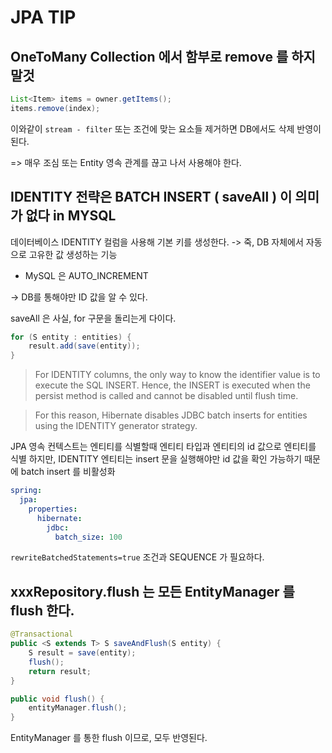 # JPA TIP

## OneToMany Collection 에서 함부로 remove 를 하지 말것

```java
List<Item> items = owner.getItems();
items.remove(index);
```

이와같이 `stream - filter` 또는 조건에 맞는 요소들 제거하면
DB에서도 삭제 반영이 된다.

=> 매우 조심 또는 Entity 영속 관계를 끊고 나서 사용해야 한다.

## IDENTITY 전략은 BATCH INSERT ( saveAll ) 이 의미가 없다 in MYSQL

데이터베이스 IDENTITY 컬럼을 사용해 기본 키를 생성한다.
-> 죽, DB 자체에서 자동으로 고유한 값 생성하는 기능

- MySQL 은 AUTO_INCREMENT

-> DB를 통해야만 ID 값을 알 수 있다.

saveAll 은 사실, for 구문을 돌리는게 다이다.

```java
for (S entity : entities) {
    result.add(save(entity));
}
```

>For IDENTITY columns, the only way to know the identifier value is to execute the SQL INSERT. Hence, the INSERT is executed when the persist method is called and cannot be disabled until flush time.

> For this reason, Hibernate disables JDBC batch inserts for entities using the IDENTITY generator strategy.

JPA 영속 컨텍스트는 엔티티를 식별할때 엔티티 타입과 엔티티의 id 값으로 엔티티를 식별
하지만, IDENTITY 엔티티는 insert 문을 실행해야만 id 값을 확인 가능하기 때문에 batch insert 를 비활성화

```yml
spring:
  jpa:
    properties:
      hibernate:
        jdbc:
          batch_size: 100
```

`rewriteBatchedStatements=true` 조건과 SEQUENCE 가 필요하다.

## xxxRepository.flush 는 모든 EntityManager 를 flush 한다.

```java
@Transactional
public <S extends T> S saveAndFlush(S entity) {
    S result = save(entity);
    flush();
    return result;
}

public void flush() {
    entityManager.flush();
}
```

EntityManager 를 통한 flush 이므로, 모두 반영된다.

